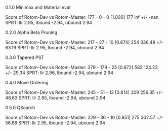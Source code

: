 0.1.0 Minimax and Material eval

Score of Rotom-Dev vs Rotom-Master: 177 - 0 - 0 [1.000] 177
inf +/- -nan
SPRT: llr 2.95, lbound -2.94, ubound 2.94


0.2.0 Alpha Beta Pruning

Score of Rotom-Dev vs Rotom-Master: 217 - 27 - 10 [0.874] 254
336.48 +/- 63.16
SPRT: llr 2.95, lbound -2.94, ubound 2.94


0.3.0 Tapered PST

Score of Rotom-Dev vs Rotom-Master: 379 - 179 - 25 [0.672] 583
124.23 +/- 29.34
SPRT: llr 2.96, lbound -2.94, ubound 2.94


0.4.0 Move Ordering

Score of Rotom-Dev vs Rotom-Master: 245 - 51 - 13 [0.814] 309
256.35 +/- 48.63
SPRT: llr 2.95, lbound -2.94, ubound 2.94


0.5.0 QSearch

Score of Rotom-Dev vs Rotom-Master: 229 - 36 - 10 [0.851] 275
302.57 +/- 56.68
SPRT: llr 2.95, lbound -2.94, ubound 2.94
